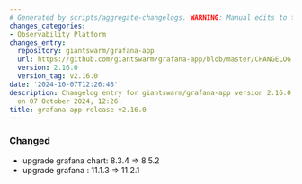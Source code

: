 ```yaml
---
# Generated by scripts/aggregate-changelogs. WARNING: Manual edits to this files will be overwritten.
changes_categories:
- Observability Platform
changes_entry:
  repository: giantswarm/grafana-app
  url: https://github.com/giantswarm/grafana-app/blob/master/CHANGELOG.md#2160---2024-10-07
  version: 2.16.0
  version_tag: v2.16.0
date: '2024-10-07T12:26:48'
description: Changelog entry for giantswarm/grafana-app version 2.16.0, published
  on 07 October 2024, 12:26.
title: grafana-app release v2.16.0
---
```


### Changed
- upgrade grafana chart: 8.3.4 => 8.5.2
- upgrade grafana : 11.1.3 => 11.2.1
